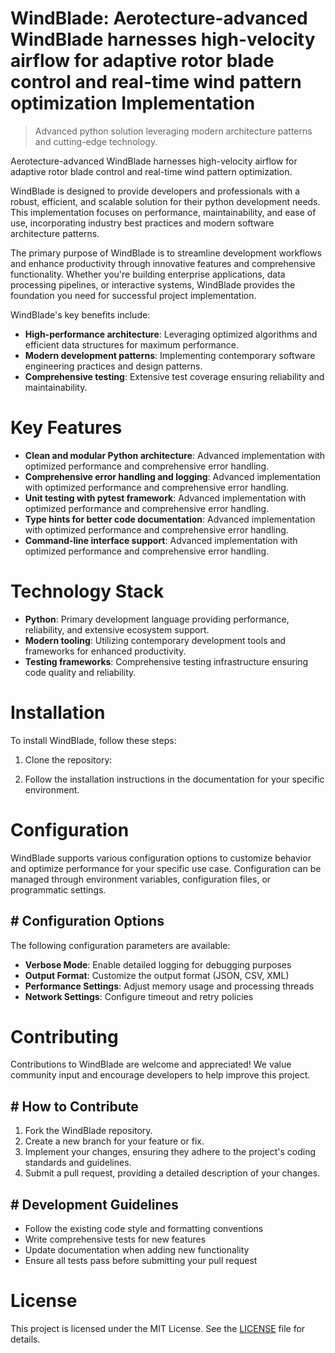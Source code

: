 <!-- fallback_WindBlade_20250805192435_31290 -->

# WindBlade: Aerotecture-advanced WindBlade harnesses high-velocity airflow for adaptive rotor blade control and real-time wind pattern optimization Implementation
> Advanced python solution leveraging modern architecture patterns and cutting-edge technology.

Aerotecture-advanced WindBlade harnesses high-velocity airflow for adaptive rotor blade control and real-time wind pattern optimization.

WindBlade is designed to provide developers and professionals with a robust, efficient, and scalable solution for their python development needs. This implementation focuses on performance, maintainability, and ease of use, incorporating industry best practices and modern software architecture patterns.

The primary purpose of WindBlade is to streamline development workflows and enhance productivity through innovative features and comprehensive functionality. Whether you're building enterprise applications, data processing pipelines, or interactive systems, WindBlade provides the foundation you need for successful project implementation.

WindBlade's key benefits include:

* **High-performance architecture**: Leveraging optimized algorithms and efficient data structures for maximum performance.
* **Modern development patterns**: Implementing contemporary software engineering practices and design patterns.
* **Comprehensive testing**: Extensive test coverage ensuring reliability and maintainability.

# Key Features

* **Clean and modular Python architecture**: Advanced implementation with optimized performance and comprehensive error handling.
* **Comprehensive error handling and logging**: Advanced implementation with optimized performance and comprehensive error handling.
* **Unit testing with pytest framework**: Advanced implementation with optimized performance and comprehensive error handling.
* **Type hints for better code documentation**: Advanced implementation with optimized performance and comprehensive error handling.
* **Command-line interface support**: Advanced implementation with optimized performance and comprehensive error handling.

# Technology Stack

* **Python**: Primary development language providing performance, reliability, and extensive ecosystem support.
* **Modern tooling**: Utilizing contemporary development tools and frameworks for enhanced productivity.
* **Testing frameworks**: Comprehensive testing infrastructure ensuring code quality and reliability.

# Installation

To install WindBlade, follow these steps:

1. Clone the repository:


2. Follow the installation instructions in the documentation for your specific environment.

# Configuration

WindBlade supports various configuration options to customize behavior and optimize performance for your specific use case. Configuration can be managed through environment variables, configuration files, or programmatic settings.

## # Configuration Options

The following configuration parameters are available:

* **Verbose Mode**: Enable detailed logging for debugging purposes
* **Output Format**: Customize the output format (JSON, CSV, XML)
* **Performance Settings**: Adjust memory usage and processing threads
* **Network Settings**: Configure timeout and retry policies

# Contributing

Contributions to WindBlade are welcome and appreciated! We value community input and encourage developers to help improve this project.

## # How to Contribute

1. Fork the WindBlade repository.
2. Create a new branch for your feature or fix.
3. Implement your changes, ensuring they adhere to the project's coding standards and guidelines.
4. Submit a pull request, providing a detailed description of your changes.

## # Development Guidelines

* Follow the existing code style and formatting conventions
* Write comprehensive tests for new features
* Update documentation when adding new functionality
* Ensure all tests pass before submitting your pull request

# License

This project is licensed under the MIT License. See the [LICENSE](https://github.com/QOZU/WindBlade/blob/main/LICENSE) file for details.
